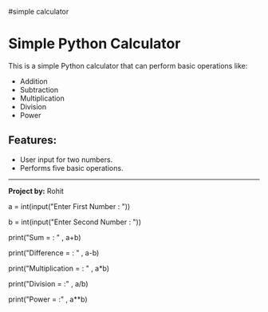 #simple calculator
# Simple Python Calculator

This is a simple Python calculator that can perform basic operations like:
- Addition
- Subtraction
- Multiplication
- Division
- Power

## Features:
- User input for two numbers.
- Performs five basic operations.

---
**Project by:** Rohit




a = int(input("Enter First Number : "))

b = int(input("Enter Second Number : "))

print("Sum = : " , a+b)

print("Difference = : " , a-b)

print("Multiplication = : " , a*b)

print("Division = :" , a/b)

print("Power  = :" , a**b)
